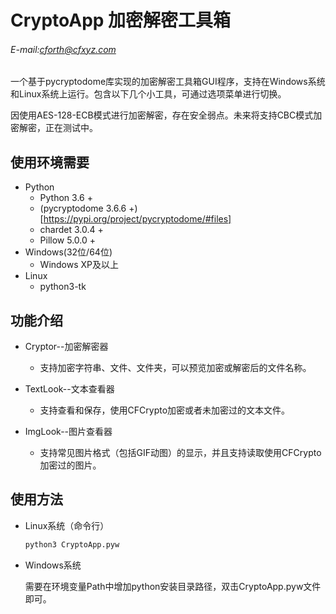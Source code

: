 # CryptoApp 加密解密工具箱

###### E-mail:cforth@cfxyz.com

一个基于pycryptodome库实现的加密解密工具箱GUI程序，支持在Windows系统和Linux系统上运行。包含以下几个小工具，可通过选项菜单进行切换。

因使用AES-128-ECB模式进行加密解密，存在安全弱点。未来将支持CBC模式加密解密，正在测试中。

## 使用环境需要

* Python
    * Python 3.6 +
    * (pycryptodome 3.6.6 +)[https://pypi.org/project/pycryptodome/#files]
    * chardet 3.0.4 +
    * Pillow 5.0.0 +
* Windows(32位/64位)
    * Windows XP及以上
* Linux
    * python3-tk

## 功能介绍

* Cryptor--加密解密器
   * 支持加密字符串、文件、文件夹，可以预览加密或解密后的文件名称。

* TextLook--文本查看器
   * 支持查看和保存，使用CFCrypto加密或者未加密过的文本文件。

* ImgLook--图片查看器
   * 支持常见图片格式（包括GIF动图）的显示，并且支持读取使用CFCrypto加密过的图片。

## 使用方法
* Linux系统（命令行）

    ```bash
    python3 CryptoApp.pyw
    ```
 
 * Windows系统
    
    需要在环境变量Path中增加python安装目录路径，双击CryptoApp.pyw文件即可。
 